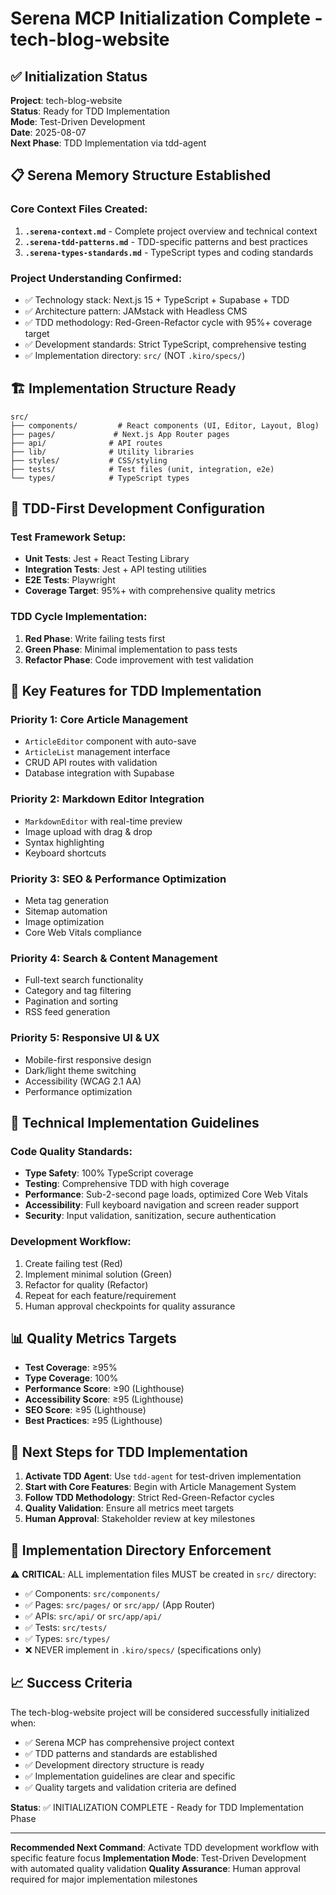 # Serena MCP Initialization Complete - tech-blog-website

## ✅ Initialization Status

**Project**: tech-blog-website  
**Status**: Ready for TDD Implementation  
**Mode**: Test-Driven Development  
**Date**: 2025-08-07  
**Next Phase**: TDD Implementation via tdd-agent

## 📋 Serena Memory Structure Established

### Core Context Files Created:
1. **`.serena-context.md`** - Complete project overview and technical context
2. **`.serena-tdd-patterns.md`** - TDD-specific patterns and best practices  
3. **`.serena-types-standards.md`** - TypeScript types and coding standards

### Project Understanding Confirmed:
- ✅ Technology stack: Next.js 15 + TypeScript + Supabase + TDD
- ✅ Architecture pattern: JAMstack with Headless CMS
- ✅ TDD methodology: Red-Green-Refactor cycle with 95%+ coverage target
- ✅ Development standards: Strict TypeScript, comprehensive testing
- ✅ Implementation directory: `src/` (NOT `.kiro/specs/`)

## 🏗️ Implementation Structure Ready

```
src/
├── components/         # React components (UI, Editor, Layout, Blog)
├── pages/             # Next.js App Router pages  
├── api/              # API routes
├── lib/              # Utility libraries
├── styles/           # CSS/styling
├── tests/            # Test files (unit, integration, e2e)
└── types/            # TypeScript types
```

## 🧪 TDD-First Development Configuration

### Test Framework Setup:
- **Unit Tests**: Jest + React Testing Library
- **Integration Tests**: Jest + API testing utilities
- **E2E Tests**: Playwright
- **Coverage Target**: 95%+ with comprehensive quality metrics

### TDD Cycle Implementation:
1. **Red Phase**: Write failing tests first
2. **Green Phase**: Minimal implementation to pass tests
3. **Refactor Phase**: Code improvement with test validation

## 🎯 Key Features for TDD Implementation

### Priority 1: Core Article Management
- `ArticleEditor` component with auto-save
- `ArticleList` management interface  
- CRUD API routes with validation
- Database integration with Supabase

### Priority 2: Markdown Editor Integration
- `MarkdownEditor` with real-time preview
- Image upload with drag & drop
- Syntax highlighting
- Keyboard shortcuts

### Priority 3: SEO & Performance Optimization
- Meta tag generation
- Sitemap automation
- Image optimization
- Core Web Vitals compliance

### Priority 4: Search & Content Management  
- Full-text search functionality
- Category and tag filtering
- Pagination and sorting
- RSS feed generation

### Priority 5: Responsive UI & UX
- Mobile-first responsive design
- Dark/light theme switching
- Accessibility (WCAG 2.1 AA)
- Performance optimization

## 🔧 Technical Implementation Guidelines

### Code Quality Standards:
- **Type Safety**: 100% TypeScript coverage
- **Testing**: Comprehensive TDD with high coverage
- **Performance**: Sub-2-second page loads, optimized Core Web Vitals
- **Accessibility**: Full keyboard navigation and screen reader support
- **Security**: Input validation, sanitization, secure authentication

### Development Workflow:
1. Create failing test (Red)
2. Implement minimal solution (Green) 
3. Refactor for quality (Refactor)
4. Repeat for each feature/requirement
5. Human approval checkpoints for quality assurance

## 📊 Quality Metrics Targets

- **Test Coverage**: ≥95%
- **Type Coverage**: 100%
- **Performance Score**: ≥90 (Lighthouse)
- **Accessibility Score**: ≥95 (Lighthouse)
- **SEO Score**: ≥95 (Lighthouse)
- **Best Practices**: ≥95 (Lighthouse)

## 🚀 Next Steps for TDD Implementation

1. **Activate TDD Agent**: Use `tdd-agent` for test-driven implementation
2. **Start with Core Features**: Begin with Article Management System
3. **Follow TDD Methodology**: Strict Red-Green-Refactor cycles
4. **Quality Validation**: Ensure all metrics meet targets
5. **Human Approval**: Stakeholder review at key milestones

## 🔐 Implementation Directory Enforcement

⚠️ **CRITICAL**: ALL implementation files MUST be created in `src/` directory:
- ✅ Components: `src/components/`
- ✅ Pages: `src/pages/` or `src/app/` (App Router)
- ✅ APIs: `src/api/` or `src/app/api/`
- ✅ Tests: `src/tests/`
- ✅ Types: `src/types/`
- ❌ NEVER implement in `.kiro/specs/` (specifications only)

## 📈 Success Criteria

The tech-blog-website project will be considered successfully initialized when:
- ✅ Serena MCP has comprehensive project context
- ✅ TDD patterns and standards are established
- ✅ Development directory structure is ready
- ✅ Implementation guidelines are clear and specific
- ✅ Quality targets and validation criteria are defined

**Status**: ✅ INITIALIZATION COMPLETE - Ready for TDD Implementation Phase

---

**Recommended Next Command**: Activate TDD development workflow with specific feature focus
**Implementation Mode**: Test-Driven Development with automated quality validation
**Quality Assurance**: Human approval required for major implementation milestones